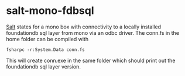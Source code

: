 # salt-mono-fdbsql
[Salt](http://www.saltstack.com) states for a mono box with connectivity to a
locally installed foundationdb sql layer from mono via an odbc driver.
The conn.fs in the home folder can be compiled with

	fsharpc -r:System.Data conn.fs
	
This will create conn.exe in the same folder
which should print out the foundationdb sql layer version.

